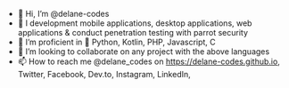 - 👋 Hi, I’m @delane-codes
- 👀 I development mobile applications, desktop applications, web applications & conduct penetration testing with parrot security
- 🌱 I’m proficient in 🐍 Python, Kotlin, PHP, Javascript, C
- 💞️ I’m looking to collaborate on any project with the above languages
- 📫 How to reach me @delane_codes on https://delane-codes.github.io, Twitter, Facebook, Dev.to, Instagram, LinkedIn, 

  

<!---
delane-codes/delane-codes is a ✨ special ✨ repository because its `README.md` (this file) appears on your GitHub profile.
You can click the Preview link to take a look at your changes.
--->
